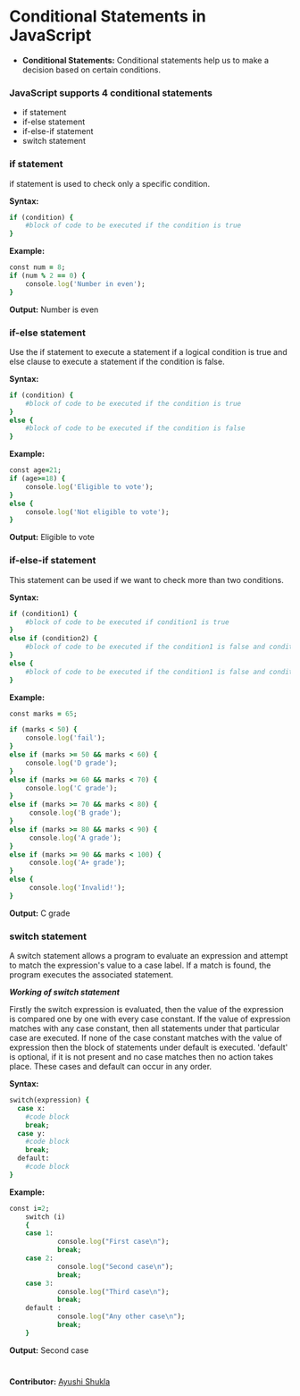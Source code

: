 <h1>Conditional Statements in JavaScript</h1>

* **Conditional Statements:**  Conditional statements help us to make a decision based on certain conditions.
<h3>JavaScript supports 4 conditional statements</h3>

 
* if statement
* if-else statement
* if-else-if statement
* switch statement
<h3>if statement</h3>

<p>if statement is used to check only a specific condition.</p>

**Syntax:**

```ruby
if (condition) {
    #block of code to be executed if the condition is true
}
```
**Example:**

```ruby
const num = 8;
if (num % 2 == 0) {
    console.log('Number in even');
}
```
**Output:** Number is even
<h3>if-else statement</h3>

<p>Use the if statement to execute a statement if a logical condition is true and else clause to execute a statement if the condition is false.</p>

**Syntax:**
```ruby
if (condition) {
    #block of code to be executed if the condition is true
} 
else {
    #block of code to be executed if the condition is false
}
```
**Example:**
```ruby
const age=21;
if (age>=18) {
    console.log('Eligible to vote');
}
else {
    console.log('Not eligible to vote');
}
```
**Output:** Eligible to vote

<h3>if-else-if statement</h3>

<p>This statement can be used if we want to check more than two conditions.</p>

**Syntax:**
```ruby
if (condition1) {
    #block of code to be executed if condition1 is true
} 
else if (condition2) {
    #block of code to be executed if the condition1 is false and condition2 is true
} 
else {
    #block of code to be executed if the condition1 is false and condition2 is false
}
```
**Example:**
```ruby
const marks = 65;

if (marks < 50) {
    console.log('fail');
} 
else if (marks >= 50 && marks < 60) {
    console.log('D grade');
} 
else if (marks >= 60 && marks < 70) {
    console.log('C grade');
} 
else if (marks >= 70 && marks < 80) {
     console.log('B grade');
} 
else if (marks >= 80 && marks < 90) {
     console.log('A grade');
} 
else if (marks >= 90 && marks < 100) {
     console.log('A+ grade');
} 
else {
     console.log('Invalid!');
}
```
**Output:** C grade

<h3>switch statement</h3>

<p>A switch statement allows a program to evaluate an expression and attempt to match the expression's value to a case label. If a match is found, the program executes the associated statement.</p>

**_Working of switch statement_**
<p>Firstly the switch expression is evaluated, then the value of the expression is compared one by one with every case constant. If the value of expression matches with any case constant, then all statements under that particular case are executed. If none of the case constant matches with the value of expression then the block of statements under default is executed. 'default' is optional, if it is not present and no case matches then no action takes place. These cases and default can occur in any order.</p>

**Syntax:**
```ruby
switch(expression) {
  case x:
    #code block
    break;
  case y:
    #code block
    break;
  default:
    #code block
}
```
**Example:**
```ruby
const i=2;
    switch (i)
    {
    case 1:
            console.log("First case\n");
            break;
    case 2:
            console.log("Second case\n");
            break;
    case 3:
            console.log("Third case\n");
            break;
    default :
            console.log("Any other case\n");
            break;                            
    }
```

**Output:** Second case

<h1></h1>

<span>**Contributor:**</span> [Ayushi Shukla](https://github.com/Ayushias0203)
